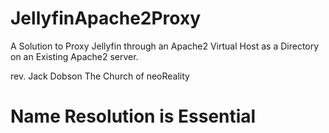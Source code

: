 # JellyfinApache2Proxy
A Solution to Proxy Jellyfin through an Apache2 Virtual Host as a Directory on an Existing Apache2 server.<p>
  rev. Jack Dobson The Church of neoReality

# Name Resolution is Essential


